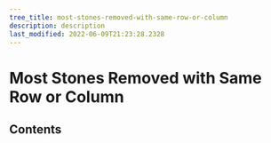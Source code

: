 ```yaml
---
tree_title: most-stones-removed-with-same-row-or-column
description: description
last_modified: 2022-06-09T21:23:28.2328
---
```


# Most Stones Removed with Same Row or Column

## Contents

